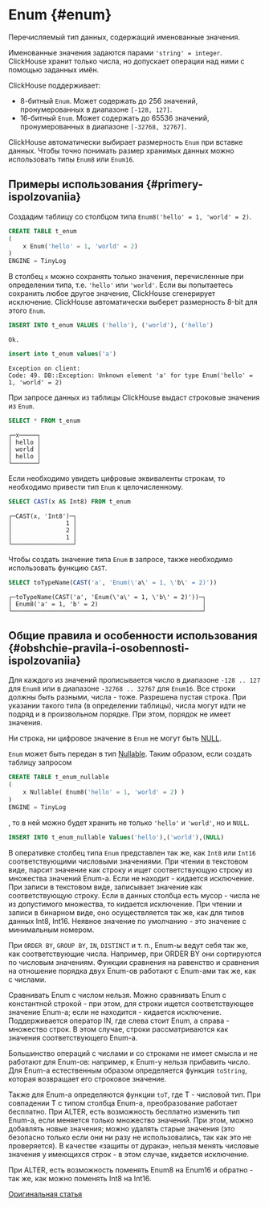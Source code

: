 # Enum {#enum}

Перечисляемый тип данных, содержащий именованные значения.

Именованные значения задаются парами `'string' = integer`. ClickHouse хранит только числа, но допускает операции над ними с помощью заданных имён.

ClickHouse поддерживает:

- 8-битный `Enum`. Может содержать до 256 значений, пронумерованных в диапазоне `[-128, 127]`.
- 16-битный `Enum`. Может содержать до 65536 значений, пронумерованных в диапазоне `[-32768, 32767]`.

ClickHouse автоматически выбирает размерность `Enum` при вставке данных. Чтобы точно понимать размер хранимых данных можно использовать типы `Enum8` или `Enum16`.

## Примеры использования {#primery-ispolzovaniia}

Создадим таблицу со столбцом типа `Enum8('hello' = 1, 'world' = 2)`.

``` sql
CREATE TABLE t_enum
(
    x Enum('hello' = 1, 'world' = 2)
)
ENGINE = TinyLog
```

В столбец `x` можно сохранять только значения, перечисленные при определении типа, т.е. `'hello'` или `'world'`. Если вы попытаетесь сохранить любое другое значение, ClickHouse сгенерирует исключение. ClickHouse автоматически выберет размерность 8-bit для этого `Enum`.

``` sql
INSERT INTO t_enum VALUES ('hello'), ('world'), ('hello')
```

``` text
Ok.
```

``` sql
insert into t_enum values('a')
```

``` text
Exception on client:
Code: 49. DB::Exception: Unknown element 'a' for type Enum('hello' = 1, 'world' = 2)
```

При запросе данных из таблицы ClickHouse выдаст строковые значения из `Enum`.

``` sql
SELECT * FROM t_enum
```

``` text
┌─x─────┐
│ hello │
│ world │
│ hello │
└───────┘
```

Если необходимо увидеть цифровые эквиваленты строкам, то необходимо привести тип `Enum` к целочисленному.

``` sql
SELECT CAST(x AS Int8) FROM t_enum
```

``` text
┌─CAST(x, 'Int8')─┐
│               1 │
│               2 │
│               1 │
└─────────────────┘
```

Чтобы создать значение типа `Enum` в запросе, также необходимо использовать функцию `CAST`.

``` sql
SELECT toTypeName(CAST('a', 'Enum(\'a\' = 1, \'b\' = 2)'))
```

``` text
┌─toTypeName(CAST('a', 'Enum(\'a\' = 1, \'b\' = 2)'))─┐
│ Enum8('a' = 1, 'b' = 2)                             │
└─────────────────────────────────────────────────────┘
```

## Общие правила и особенности использования {#obshchie-pravila-i-osobennosti-ispolzovaniia}

Для каждого из значений прописывается число в диапазоне `-128 .. 127` для `Enum8` или в диапазоне `-32768 .. 32767` для `Enum16`. Все строки должны быть разными, числа - тоже. Разрешена пустая строка. При указании такого типа (в определении таблицы), числа могут идти не подряд и в произвольном порядке. При этом, порядок не имеет значения.

Ни строка, ни цифровое значение в `Enum` не могут быть [NULL](../query_language/syntax.md).

`Enum` может быть передан в тип [Nullable](nullable.md). Таким образом, если создать таблицу запросом

``` sql
CREATE TABLE t_enum_nullable
(
    x Nullable( Enum8('hello' = 1, 'world' = 2) )
)
ENGINE = TinyLog
```

, то в ней можно будет хранить не только `'hello'` и `'world'`, но и `NULL`.

``` sql
INSERT INTO t_enum_nullable Values('hello'),('world'),(NULL)
```

В оперативке столбец типа `Enum` представлен так же, как `Int8` или `Int16` соответствующими числовыми значениями.
При чтении в текстовом виде, парсит значение как строку и ищет соответствующую строку из множества значений Enum-а. Если не находит - кидается исключение.
При записи в текстовом виде, записывает значение как соответствующую строку. Если в данных столбца есть мусор - числа не из допустимого множества, то кидается исключение. При чтении и записи в бинарном виде, оно осуществляется так же, как для типов данных Int8, Int16.
Неявное значение по умолчанию - это значение с минимальным номером.

При `ORDER BY`, `GROUP BY`, `IN`, `DISTINCT` и т. п., Enum-ы ведут себя так же, как соответствующие числа. Например, при ORDER BY они сортируются по числовым значениям. Функции сравнения на равенство и сравнения на отношение порядка двух Enum-ов работают с Enum-ами так же, как с числами.

Сравнивать Enum с числом нельзя. Можно сравнивать Enum с константной строкой - при этом, для строки ищется соответствующее значение Enum-а; если не находится - кидается исключение. Поддерживается оператор IN, где слева стоит Enum, а справа - множество строк. В этом случае, строки рассматриваются как значения соответствующего Enum-а.

Большинство операций с числами и со строками не имеет смысла и не работают для Enum-ов: например, к Enum-у нельзя прибавить число.
Для Enum-а естественным образом определяется функция `toString`, которая возвращает его строковое значение.

Также для Enum-а определяются функции `toT`, где T - числовой тип. При совпадении T с типом столбца Enum-а, преобразование работает бесплатно.
При ALTER, есть возможность бесплатно изменить тип Enum-а, если меняется только множество значений. При этом, можно добавлять новые значения; можно удалять старые значения (это безопасно только если они ни разу не использовались, так как это не проверяется). В качестве «защиты от дурака», нельзя менять числовые значения у имеющихся строк - в этом случае, кидается исключение.

При ALTER, есть возможность поменять Enum8 на Enum16 и обратно - так же, как можно поменять Int8 на Int16.

[Оригинальная статья](https://clickhouse.tech/docs/ru/data_types/enum/) <!--hide-->
